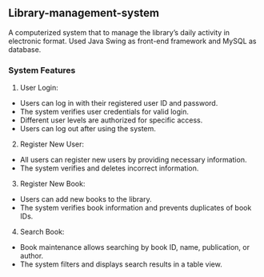 ## Library-management-system
A computerized system that to manage the library’s daily activity in electronic format. Used Java Swing as front-end framework and MySQL as database.
### System Features
1) User Login:<br/>
- Users can log in with their registered user ID and password.<br/>
- The system verifies user credentials for valid login.<br/>
- Different user levels are authorized for specific access.<br/>
- Users can log out after using the system.<br/>
2) Register New User:<br/>
- All users can register new users by providing necessary information.<br/>
- The system verifies and deletes incorrect information.<br/>
3) Register New Book:<br/>
- Users can add new books to the library.<br/>
- The system verifies book information and prevents duplicates of book IDs.<br/>
4) Search Book:<br/>
- Book maintenance allows searching by book ID, name, publication, or author.<br/>
- The system filters and displays search results in a table view.<br/>
 
